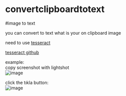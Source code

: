 # convertclipboardtotext
#image to text

you can convert to text what is your on clipboard image


need to use [tesseract](https://digi.bib.uni-mannheim.de/tesseract/)

[tesseract github ](https://github.com/tesseract-ocr/docs)



example:  
copy screenshot with lightshot  
![image](https://user-images.githubusercontent.com/94145699/232210873-b1184657-eb7f-48c9-8388-8726aef47f03.png)

click the tıkla button:  
![image](https://user-images.githubusercontent.com/94145699/232210944-e3f3601e-0193-4881-9d56-a7dd47355883.png)


